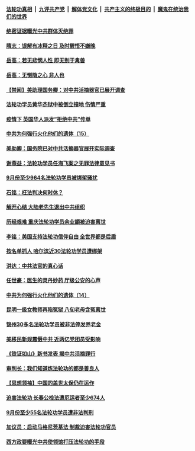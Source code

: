 

####  [法轮功真相](../../../../basic/blob/master/README.md?t=10231431) &nbsp;|&nbsp; [九评共产党](../../../../9ping.md/blob/master/README.md?t=10231431) &nbsp;|&nbsp; [解体党文化](../../../../jtdwh.md/blob/master/README.md?t=10231431)  &nbsp;|&nbsp; [共产主义的终极目的](../../../../gczydzjmd.md/blob/master/README.md?t=10231431) &nbsp;|&nbsp; [魔鬼在统治我们的世界](../../../../mgztzwmdsj.md/blob/master/README.md?t=10231431) 

#### [绝密证据曝光中共群体灭绝罪](../pages/prog424/a102969446.md?t=10231431) 

#### [隋志：误解有冰释之日 及时醒悟不嫌晚](../pages/prog424/a102968950.md?t=10231431) 

#### [岳高：若无悲悯人性 即无别于禽兽](../pages/prog424/a102968541.md?t=10231431) 

#### [岳高：无恻隐之心 非人也](../pages/prog424/a102968156.md?t=10231431) 

#### [【禁闻】美助理国务卿：对中共活摘器官已展开调查](../pages/prog424/a102967762.md?t=10231431) 

#### [法轮功学员黄华杰狱中被倒立撞地 伤情严重](../pages/prog424/a102967198.md?t=10231431) 

#### [疫情下 英国华人派发“拒绝中共”传单](../pages/prog424/a102967173.md?t=10231431) 

#### [中共为何强行火化他们的遗体（15）](../pages/prog424/a102966369.md?t=10231431) 

#### [美助卿：国务院已对中共活摘器官展开实际调查](../pages/prog424/a102966019.md?t=10231431) 

#### [谢燕益：法轮功学员任海飞案之无罪法律意见书](../pages/prog424/a102965321.md?t=10231431) 

#### [9月份至少964名法轮功学员被绑架骚扰](../pages/prog424/a102965280.md?t=10231431) 

#### [石铭：枉法判决何时休？](../pages/prog424/a102964615.md?t=10231431) 

#### [解开心结 大陆老先生退出中共组织](../pages/prog424/a102964417.md?t=10231431) 

#### [历经艰难 重庆法轮功学员余业顗被迫害离世](../pages/prog424/a102963098.md?t=10231431) 

#### [李铭：美国支持法轮功信仰自由 全世界都是后盾](../pages/prog424/a102963547.md?t=10231431) 

#### [按名单抓人 哈尔滨近30法轮功学员遭绑架](../pages/prog424/a102963477.md?t=10231431) 

#### [洪达：中共法官的真心话](../pages/prog424/a102963197.md?t=10231431) 

#### [任世豪：医生的灵丹妙药 厅级公安的心声](../pages/prog424/a102962892.md?t=10231431) 

#### [中共为何强行火化他们的遗体（14）](../pages/prog424/a102962893.md?t=10231431) 

#### [昆明一级女教师再陷冤狱 八旬老母含冤离世](../pages/prog424/a102962888.md?t=10231431) 

#### [锦州30多名法轮功学员被非法停发养老金](../pages/prog424/a102962208.md?t=10231431) 

#### [美移民新规震慑中共 近两亿党团员受影响](../pages/prog424/a102962187.md?t=10231431) 

#### [《铁证如山》新书发表 揭中共活摘罪行](../pages/prog424/a102961627.md?t=10231431) 

#### [审判长：我们知道炼法轮功的都是善良人](../pages/prog424/a102961388.md?t=10231431) 

#### [【思想领袖】中国的盖世太保仍在运作](../pages/prog424/a102961250.md?t=10231431) 

#### [迫害法轮功 长春公检法遭厄运者至少674人](../pages/prog424/a102960963.md?t=10231431) 

#### [9月份至少55名法轮功学员遭非法判刑](../pages/prog424/a102960450.md?t=10231431) 

#### [加议员：启动马格尼茨基法 制裁迫害法轮功官员](../pages/prog424/a102960464.md?t=10231431) 

#### [西方政要曝光中共使领馆打压法轮功的手段](../pages/prog424/a102960438.md?t=10231431) 

